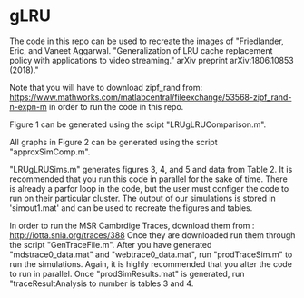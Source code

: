 # gLRU

The code in this repo can be used to recreate the images of "Friedlander, Eric, and Vaneet Aggarwal. "Generalization of LRU cache replacement policy with applications to video streaming." arXiv preprint arXiv:1806.10853 (2018)." 

Note that you will have to download zipf_rand from:
https://www.mathworks.com/matlabcentral/fileexchange/53568-zipf_rand-n-expn-m
in order to run the code in this repo.

Figure 1 can be generated using the scipt "LRUgLRUComparison.m".

All graphs in Figure 2 can be generated using the script "approxSimComp.m". 

 "LRUgLRUSims.m" generates figures 3, 4, and 5 and data from Table 2. It is recommended that you run this code in parallel for the sake of time. There is already a parfor loop in the code, but the user must configer the code to run on their particular cluster. The output of our simulations is stored in
 'simout1.mat' and can be used to recreate the figures and tables.



In order to run the MSR Cambrdige Traces, download them from :
http://iotta.snia.org/traces/388
Once they are downloaded run them through the script "GenTraceFile.m".
After you have generated "mdstrace0_data.mat" and "webtrace0_data.mat", run "prodTraceSim.m" to run the simulations. Again, it is highly recommended that you alter the code to run in parallel.
Once "prodSimResults.mat" is generated, run "traceResultAnalysis to number is tables 3 and 4.